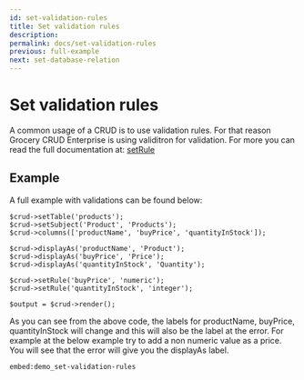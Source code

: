 ```yaml
---
id: set-validation-rules
title: Set validation rules
description: 
permalink: docs/set-validation-rules
previous: full-example
next: set-database-relation
---
```


# Set validation rules

A common usage of a CRUD is to use validation rules. 
For that reason Grocery CRUD Enterprise is using validitron for validation. 
For more you can read the full documentation at: [setRule](/docs/set-rule)

## Example

A full example with validations can be found below:
<pre><code class="language-php">$crud->setTable('products');
$crud->setSubject('Product', 'Products');
$crud->columns(['productName', 'buyPrice', 'quantityInStock']);

$crud->displayAs('productName', 'Product');
$crud->displayAs('buyPrice', 'Price');
$crud->displayAs('quantityInStock', 'Quantity');

$crud->setRule('buyPrice', 'numeric');
$crud->setRule('quantityInStock', 'integer');

$output = $crud->render();
</code></pre>

As you can see from the above code, the labels for productName, buyPrice, quantityInStock will change and this will also be the label at the error. For example at the below example try to add a non numeric value as a price. You will see that the error will give you the displayAs label.

`embed:demo_set-validation-rules`